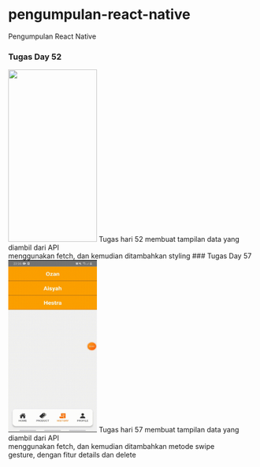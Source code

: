 # pengumpulan-react-native
Pengumpulan React Native


### Tugas Day 52
<img src="https://github.com/ozanryo/pengumpulan-react-native/blob/main/tugasDay52.gif?raw=true" width="180" height="350" />
Tugas hari 52 membuat tampilan data yang diambil dari API
<br />
menggunakan fetch, dan kemudian ditambahkan styling
### Tugas Day 57
<img src="https://github.com/ozanryo/pengumpulan-react-native/blob/main/tugasDay57.gif?raw=true" width="180" height="350" />
Tugas hari 57 membuat tampilan data yang diambil dari API
<br />
menggunakan fetch, dan kemudian ditambahkan metode swipe
<br/>
gesture, dengan fitur details dan delete


